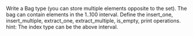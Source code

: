 Write a Bag type (you can store multiple elements opposite to the set).
The bag can contain elements in the 1..100 interval.
Define the insert_one, insert_multiple, extract_one, extract_multiple,
is_empty, print operations.
hint: The index type can be the above interval.
